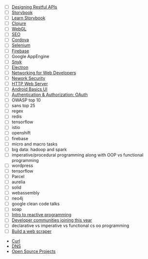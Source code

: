 * [ ] [Designing Restful APIs](https://www.udacity.com/course/designing-restful-apis--ud388)
* [ ] [Storybook](https://storybook.js.org/)
* [ ] [Learn Storybook](https://www.learnstorybook.com/?utm_source=stateofjs2018&utm_campaign=stateofjs2018&utm_content=textlink)
* [ ] [Clojure](https://clojurescript.org/)
* [ ] [WebGL](https://developer.mozilla.org/en-US/docs/Web/API/WebGL_API/Tutorial)
* [ ] [SEO](https://frontendmasters.com/books/front-end-handbook/2018/learning/seo.html)
* [ ] [Cordova](https://cordova.apache.org/)
* [ ] [Selenium](https://www.seleniumhq.org/)
* [ ] [Firebase](https://firebase.google.com/)
* [ ] Google AppEngine
* [ ] [Snyk](https://snyk.io/)
* [ ] [Electron](https://electronjs.org/)
* [ ] [Networking for Web Developers](https://www.udacity.com/course/networking-for-web-developers--ud256)
* [ ] [Nework Security](https://www.udacity.com/course/network-security--ud199)
* [ ] [HTTP Web Server](https://www.udacity.com/course/http-web-servers--ud303)
* [ ] [Android Basics UI](https://www.udacity.com/course/android-basics-user-interface--ud834)
* [ ] [Authentication & Authorization: OAuth](https://www.udacity.com/course/authentication-authorization-oauth--ud330)
* [ ] OWASP top 10
* [ ] sans top 25
* [ ] regex
* [ ] redis
* [ ] tensorflow
* [ ] istio
* [ ] openshift
* [ ] firebase
* [ ] micro and macro tasks
* [ ] big data: hadoop and spark
* [ ] imperative/procedural programming along with OOP vs functional programming
* [ ] wordpress
* [ ] tensorflow
* [ ] Parcel
* [ ] aurelia
* [ ] solid
* [ ] webassembly
* [ ] neo4j
* [ ] google clean code talks
* [ ] soap
* [ ] [Intro to reactive programming](https://gist.github.com/staltz/868e7e9bc2a7b8c1f754)
* [ ] [Developer communities joining this year](https://hackernoon.com/20-developer-communities-worth-joining-this-year-2m2bi3wdp?source=rss)
* [ ] declarative vs imperative vs functional cs oo programming
* [ ] [Build a web scraper](https://hackernoon.com/building-a-web-scraper-from-start-to-finish-bb6b95388184)
* [Curl](https://curl.haxx.se/book.html)
* [DNS](https://hackernoon.com/how-domain-name-system-work-318j3w0d?source=rss)
* [Open Source Projects](https://hackernoon.com/open-source-series-issues-and-prs-9y8g30ey?source=rss)

